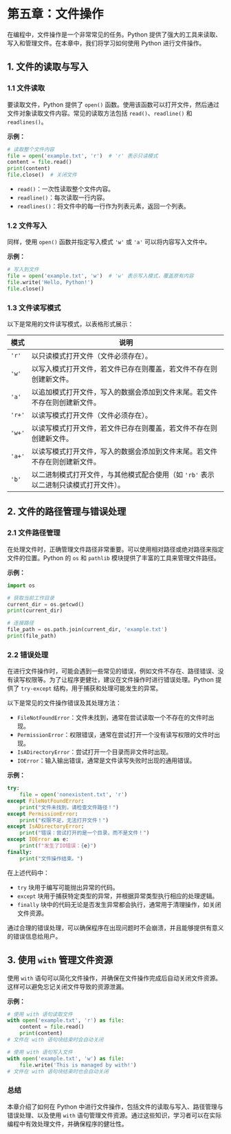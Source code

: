 # 第五章：文件操作

在编程中，文件操作是一个非常常见的任务。Python 提供了强大的工具来读取、写入和管理文件。在本章中，我们将学习如何使用 Python 进行文件操作。

## 1. 文件的读取与写入

### 1.1 文件读取

要读取文件，Python 提供了 `open()` 函数。使用该函数可以打开文件，然后通过文件对象读取文件内容。常见的读取方法包括 `read()`、`readline()` 和 `readlines()`。

**示例：**

```python
# 读取整个文件内容
file = open('example.txt', 'r')  # 'r' 表示只读模式
content = file.read()
print(content)
file.close()  # 关闭文件
```

- `read()`：一次性读取整个文件内容。
- `readline()`：每次读取一行内容。
- `readlines()`：将文件中的每一行作为列表元素，返回一个列表。

### 1.2 文件写入

同样，使用 `open()` 函数并指定写入模式 `'w'` 或 `'a'` 可以将内容写入文件中。

**示例：**

```python
# 写入到文件
file = open('example.txt', 'w')  # 'w' 表示写入模式，覆盖原有内容
file.write('Hello, Python!')
file.close()
```

### 1.3 文件读写模式

以下是常用的文件读写模式，以表格形式展示：

| 模式     | 说明                                             |
| ------ | ---------------------------------------------- |
| `'r'`  | 以只读模式打开文件（文件必须存在）。                             |
| `'w'`  | 以写入模式打开文件，若文件已存在则覆盖，若文件不存在则创建新文件。              |
| `'a'`  | 以追加模式打开文件，写入的数据会添加到文件末尾。若文件不存在则创建新文件。          |
| `'r+'` | 以读写模式打开文件（文件必须存在）。                             |
| `'w+'` | 以读写模式打开文件，若文件已存在则覆盖，若文件不存在则创建新文件。              |
| `'a+'` | 以读写模式打开文件，写入的数据会添加到文件末尾。若文件不存在则创建新文件。          |
| `'b'`  | 以二进制模式打开文件，与其他模式配合使用（如 `'rb'` 表示以二进制只读模式打开文件）。 |

## 2. 文件的路径管理与错误处理

### 2.1 文件路径管理

在处理文件时，正确管理文件路径非常重要。可以使用相对路径或绝对路径来指定文件的位置。Python 的 `os` 和 `pathlib` 模块提供了丰富的工具来管理文件路径。

**示例：**

```python
import os

# 获取当前工作目录
current_dir = os.getcwd()
print(current_dir)

# 连接路径
file_path = os.path.join(current_dir, 'example.txt')
print(file_path)
```

### 2.2 错误处理

在进行文件操作时，可能会遇到一些常见的错误，例如文件不存在、路径错误、没有读写权限等。为了让程序更健壮，建议在文件操作时进行错误处理。Python 提供了 `try-except` 结构，用于捕获和处理可能发生的异常。

以下是常见的文件操作错误及其处理方法：

- `FileNotFoundError`：文件未找到，通常在尝试读取一个不存在的文件时出现。
- `PermissionError`：权限错误，通常在尝试打开一个没有读写权限的文件时出现。
- `IsADirectoryError`：尝试打开一个目录而非文件时出现。
- `IOError`：输入输出错误，通常是文件读写失败时出现的通用错误。

**示例：**

```python
try:
    file = open('nonexistent.txt', 'r')
except FileNotFoundError:
    print("文件未找到，请检查文件路径！")
except PermissionError:
    print("权限不足，无法打开文件！")
except IsADirectoryError:
    print("错误：尝试打开的是一个目录，而不是文件！")
except IOError as e:
    print(f"发生了IO错误：{e}")
finally:
    print("文件操作结束。")
```

在上述代码中：

- `try` 块用于编写可能抛出异常的代码。
- `except` 块用于捕获特定类型的异常，并根据异常类型执行相应的处理逻辑。
- `finally` 块中的代码无论是否发生异常都会执行，通常用于清理操作，如关闭文件资源。

通过合理的错误处理，可以确保程序在出现问题时不会崩溃，并且能够提供有意义的错误信息给用户。

## 3. 使用 `with` 管理文件资源

使用 `with` 语句可以简化文件操作，并确保在文件操作完成后自动关闭文件资源。这样可以避免忘记关闭文件导致的资源泄漏。

**示例：**

```python
# 使用 with 语句读取文件
with open('example.txt', 'r') as file:
    content = file.read()
    print(content)
# 文件在 with 语句块结束时会自动关闭

# 使用 with 语句写入文件
with open('example.txt', 'w') as file:
    file.write('This is managed by with!')
# 文件在 with 语句块结束时也会自动关闭
```

### 总结

本章介绍了如何在 Python 中进行文件操作，包括文件的读取与写入、路径管理与错误处理、以及使用 `with` 语句管理文件资源。通过这些知识，学习者可以在实际编程中有效处理文件，并确保程序的健壮性。
